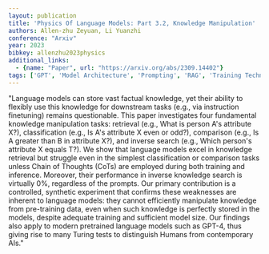 ```yaml
---
layout: publication
title: 'Physics Of Language Models: Part 3.2, Knowledge Manipulation'
authors: Allen-zhu Zeyuan, Li Yuanzhi
conference: "Arxiv"
year: 2023
bibkey: allenzhu2023physics
additional_links:
  - {name: "Paper", url: "https://arxiv.org/abs/2309.14402"}
tags: ['GPT', 'Model Architecture', 'Prompting', 'RAG', 'Training Techniques']
---
```

"Language models can store vast factual knowledge, yet their ability to flexibly use this knowledge for downstream tasks (e.g., via instruction finetuning) remains questionable. This paper investigates four fundamental knowledge manipulation tasks: retrieval (e.g., What is person A's attribute X?), classification (e.g., Is A's attribute X even or odd?), comparison (e.g., Is A greater than B in attribute X?), and inverse search (e.g., Which person's attribute X equals T?). We show that language models excel in knowledge retrieval but struggle even in the simplest classification or comparison tasks unless Chain of Thoughts (CoTs) are employed during both training and inference. Moreover, their performance in inverse knowledge search is virtually 0&#37;, regardless of the prompts. Our primary contribution is a controlled, synthetic experiment that confirms these weaknesses are inherent to language models: they cannot efficiently manipulate knowledge from pre-training data, even when such knowledge is perfectly stored in the models, despite adequate training and sufficient model size. Our findings also apply to modern pretrained language models such as GPT-4, thus giving rise to many Turing tests to distinguish Humans from contemporary AIs."
